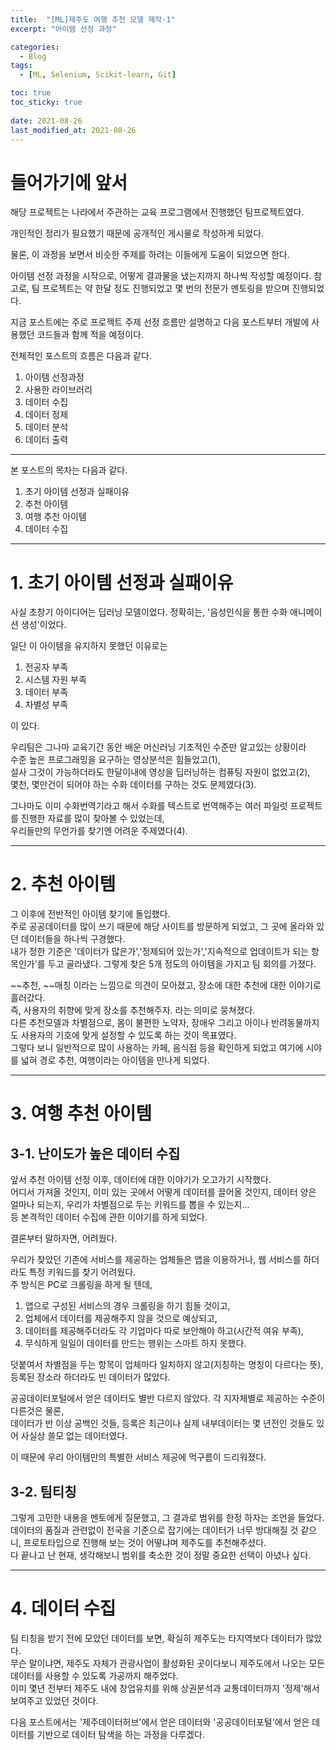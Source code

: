 ```yaml
---
title:  "[ML]제주도 여행 추천 모델 제작-1"
excerpt: "아이템 선정 과정"

categories:
  - Blog
tags:
  - [ML, Selenium, Scikit-learn, Git]

toc: true
toc_sticky: true
 
date: 2021-08-26
last_modified_at: 2021-08-26
---
```


# 들어가기에 앞서

해당 프로젝트는 나라에서 주관하는 교육 프로그램에서 진행했던 팀프로젝트였다.

개인적인 정리가 필요했기 때문에 공개적인 게시물로 작성하게 되었다.

물론, 이 과정을 보면서 비슷한 주제를 하려는 이들에게 도움이 되었으면 한다.

아이템 선정 과정을 시작으로, 어떻게 결과물을 냈는지까지 하나씩 작성할 예정이다.
참고로, 팀 프로젝트는 약 한달 정도 진행되었고 몇 번의 전문가 멘토링을 받으며 진행되었다.

지금 포스트에는 주로 프로젝트 주제 선정 흐름만 설명하고 다음 포스트부터 개발에 사용했던 코드들과 함께 적을 예정이다.

전체적인 포스트의 흐름은 다음과 같다.
1. 아이템 선정과정
2. 사용한 라이브러리
3. 데이터 수집
4. 데이터 정제
5. 데이터 분석
6. 데이터 출력

---

본 포스트의 목차는 다음과 같다.
1. 초기 아이템 선정과 실패이유
2. 추천 아이템
3. 여행 추천 아이템
4. 데이터 수집

---

# 1. 초기 아이템 선정과 실패이유

사실 초창기 아이디어는 딥러닝 모델이었다. 정확히는, '음성인식을 통한 수화 애니메이션 생성'이었다.

일단 이 아이템을 유지하지 못했던 이유로는
1. 전공자 부족
2. 시스템 자원 부족
3. 데이터 부족
4. 차별성 부족

이 있다.

우리팀은 그나마 교육기간 동안 배운 머신러닝 기초적인 수준만 알고있는 상황이라   
수준 높은 프로그래밍을 요구하는 영상분석은 힘들었고(1),   
설사 그것이 가능하더라도 한달이내에 영상을 딥러닝하는 컴퓨팅 자원이 없었고(2),   
몇천, 몇만건이 되어야 하는 수화 데이터를 구하는 것도 문제였다(3).

그나마도 이미 수화번역기라고 해서 수화를 텍스트로 번역해주는 여러 파일럿 프로젝트를 진행한 자료를 많이 찾아볼 수 있었는데,   
우리들만의 무언가를 찾기엔 어려운 주제였다(4).

---

# 2. 추천 아이템

그 이후에 전반적인 아이템 찾기에 돌입했다.   
주로 공공데이터를 많이 쓰기 때문에 해당 사이트를 방문하게 되었고, 그 곳에 올라와 있던 데이터들을 하나씩 구경했다.   
내가 정한 기준은 '데이터가 많은가','정제되어 있는가','지속적으로 업데이트가 되는 항목인가'를 두고 골라냈다.
그렇게 찾은 5개 정도의 아이템을 가지고 팀 회의를 가졌다.

~~추천, ~~매칭 이라는 느낌으로 의견이 모아졌고, 장소에 대한 추천에 대한 이야기로 흘러갔다.   
즉, 사용자의 취향에 맞게 장소를 추천해주자. 라는 의미로 뭉쳐졌다.   
다른 추천모델과 차별점으로, 몸이 불편한 노약자, 장애우 그리고 아이나 반려동물까지도 사용자의 기호에 맞게 설정할 수 있도록 하는 것이 목표였다.   
그렇다 보니 일반적으로 많이 사용하는 카페, 음식점 등을 확인하게 되었고 여기에 시야를 넓혀 경로 추천, 여행이라는 아이템을 만나게 되었다.

---

# 3. 여행 추천 아이템
## 3-1. 난이도가 높은 데이터 수집
앞서 추천 아이템 선정 이후, 데이터에 대한 이야기가 오고가기 시작했다.   
어디서 가져올 것인지, 이미 있는 곳에서 어떻게 데이터를 끌어올 것인지, 데이터 양은 얼마나 되는지, 우리가 차별점으로 두는 키워드를 뽑을 수 있는지...   
등 본격적인 데이터 수집에 관한 이야기를 하게 되었다.

결론부터 말하자면, 어려웠다.

우리가 찾았던 기존에 서비스를 제공하는 업체들은 앱을 이용하거나, 웹 서비스를 하더라도 특정 키워드를 찾기 어려웠다.   
주 방식은 PC로 크롤링을 하게 될 텐데,
1. 앱으로 구성된 서비스의 경우 크롤링을 하기 힘들 것이고,
2. 업체에서 데이터를 제공해주지 않을 것으로 예상되고,
3. 데이터를 제공해주더라도 각 기업마다 따로 보안해야 하고(시간적 여유 부족),
4. 무식하게 일일이 데이터를 만드는 행위는 스마트 하지 못했다.

덧붙여서 차별점을 두는 항목이 업체마다 일치하지 않고(지칭하는 명칭이 다르다는 뜻), 등록된 장소라 하더라도 빈 데이터가 많았다.

공공데이터포털에서 얻은 데이터도 별반 다르지 않았다. 각 지자체별로 제공하는 수준이 다른것은 물론,   
데이터가 반 이상 공백인 것들, 등록은 최근이나 실제 내부데이터는 몇 년전인 것들도 있어 사실상 쓸모 없는 데이터였다.

이 때문에 우리 아이템만의 특별한 서비스 제공에 먹구름이 드리워졌다.
## 3-2. 팀티칭
그렇게 고민한 내용을 멘토에게 질문했고, 그 결과로 범위를 한정 하자는 조언을 들었다.   
데이터의 품질과 관련없이 전국을 기준으로 잡기에는 데이터가 너무 방대해질 것 같으니, 프로토타입으로 진행해 보는 것이 어떻냐며 제주도를 추천해주셨다.   
다 끝나고 난 현재, 생각해보니 범위를 축소한 것이 정말 중요한 선택이 아녔나 싶다.

---
# 4. 데이터 수집
팀 티칭을 받기 전에 모았던 데이터를 보면, 확실히 제주도는 타지역보다 데이터가 많았다.   
무슨 말이냐면, 제주도 자체가 관광사업이 활성화된 곳이다보니 제주도에서 나오는 모든 데이터를 사용할 수 있도록 가공까지 해주었다.   
이미 몇년 전부터 제주도 내에 창업유치를 위해 상권분석과 교통데이터까지 '정제'해서 보여주고 있었던 것이다.

다음 포스트에서는 '제주데이터허브'에서 얻은 데이터와 '공공데이터포털'에서 얻은 데이터를 기반으로 데이터 탐색을 하는 과정을 다루겠다.
